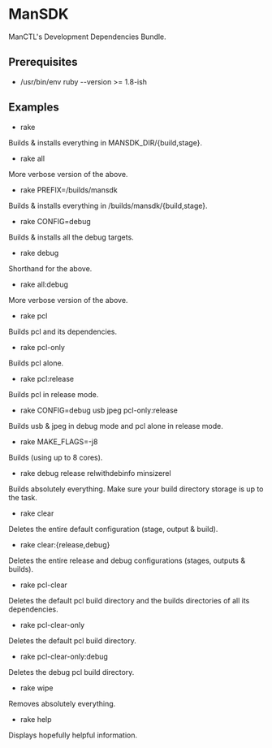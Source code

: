 ManSDK
======

ManCTL's Development Dependencies Bundle.

Prerequisites
-------------

 * /usr/bin/env ruby --version >= 1.8-ish

Examples
--------

 * rake

Builds & installs everything in MANSDK_DIR/{build,stage}.

 * rake all

More verbose version of the above.

 * rake PREFIX=/builds/mansdk

Builds & installs everything in /builds/mansdk/{build,stage}.

 * rake CONFIG=debug

Builds & installs all the debug targets.

 * rake debug

Shorthand for the above.

 * rake all:debug

More verbose version of the above.

 * rake pcl

Builds pcl and its dependencies.

 * rake pcl-only

Builds pcl alone.

 * rake pcl:release

Builds pcl in release mode.

 * rake CONFIG=debug usb jpeg pcl-only:release

Builds usb & jpeg in debug mode and pcl alone in release mode.

 * rake MAKE_FLAGS=-j8

Builds (using up to 8 cores).

 * rake debug release relwithdebinfo minsizerel

Builds absolutely everything. Make sure your build directory storage is up to the task.

 * rake clear

Deletes the entire default configuration (stage, output & build).

 * rake clear:{release,debug}

Deletes the entire release and debug configurations (stages, outputs & builds).

 * rake pcl-clear

Deletes the default pcl build directory and the builds directories of all its dependencies.

 * rake pcl-clear-only

Deletes the default pcl build directory.

 * rake pcl-clear-only:debug

Deletes the debug pcl build directory.

 * rake wipe

Removes absolutely everything.

 * rake help

Displays hopefully helpful information.
